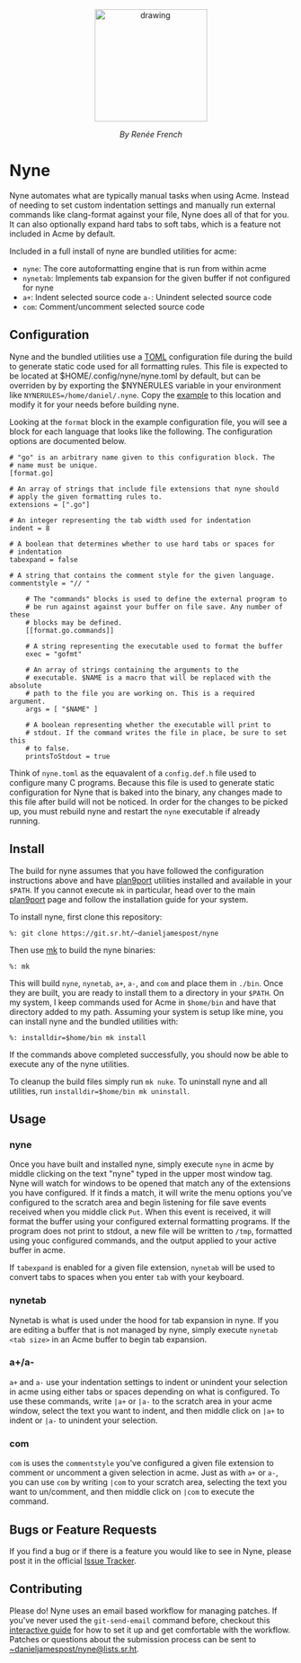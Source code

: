 <div style="text-align:center">
  <img src="https://git.sr.ht/~danieljamespost/nyne/blob/master/resources/glenda.jpg" alt="drawing" width="200"/>
  <p style="font-style: italic;">By Renée French</p>
</div>

# Nyne

Nyne automates what are typically manual tasks when using Acme. Instead
of needing to set custom indentation settings and manually run external
commands like clang-format against your file, Nyne does all of that for
you. It can also optionally expand hard tabs to soft tabs, which is a
feature not included in Acme by default.

Included in a full install of nyne are bundled utilities for acme:

- `nyne`: The core autoformatting engine that is run from within acme
- `nynetab`: Implements tab expansion for the given buffer if not configured
  for nyne
- `a+`: Indent selected source code `a-`: Unindent selected source
  code
- `com`: Comment/uncomment selected source code

## Configuration

Nyne and the bundled utilities use a
[TOML](https://github.com/toml-lang/toml) configuration file during the
build to generate static code used for all formatting rules. This file is
expected to be located at $HOME/.config/nyne/nyne.toml by default, but can
be overriden by by exporting the $NYNERULES variable in your environment
like `NYNERULES=/home/daniel/.nyne`. Copy the [example](./example.toml)
to this location and modify it for your needs before building nyne.

Looking at the `format` block in the example configuration file, you
will see a block for each language that looks like the following. The
configuration options are documented below.

```
# "go" is an arbitrary name given to this configuration block. The
# name must be unique.
[format.go]

# An array of strings that include file extensions that nyne should
# apply the given formatting rules to.
extensions = [".go"]

# An integer representing the tab width used for indentation
indent = 8

# A boolean that determines whether to use hard tabs or spaces for
# indentation
tabexpand = false

# A string that contains the comment style for the given language.
commentstyle = "// "

    # The "commands" blocks is used to define the external program to
    # be run against against your buffer on file save. Any number of these
    # blocks may be defined.
    [[format.go.commands]]

    # A string representing the executable used to format the buffer
    exec = "gofmt"

    # An array of strings containing the arguments to the
    # executable. $NAME is a macro that will be replaced with the absolute
    # path to the file you are working on. This is a required argument.
    args = [ "$NAME" ]

    # A boolean representing whether the executable will print to
    # stdout. If the command writes the file in place, be sure to set this
    # to false.
    printsToStdout = true
```


Think of `nyne.toml` as the equavalent of a `config.def.h` file used to
configure many C programs. Because this file is used to generate static
configuration for Nyne that is baked into the binary, any changes made
to this file after build will not be noticed. In order for the changes
to be picked up, you must rebuild nyne and restart the `nyne` executable
if already running.

## Install

The build for nyne assumes that you have
followed the configuration instructions above and have
[plan9port](https://github.com/9fans/plan9port) utilities installed and
available in your `$PATH`. If you cannot execute `mk` in particular,
head over to the main [plan9port](https://9fans.github.io/plan9port/)
page and follow the installation guide for your system.

To install nyne, first clone this repository:

```
%: git clone https://git.sr.ht/~danieljamespost/nyne
```

Then use [mk](https://9fans.github.io/plan9port/man/man1/mk.html) to
build the nyne binaries:

```
%: mk
```

This will build `nyne`, `nynetab`, `a+`, `a-`, and `com` and place them
in `./bin`. Once they are built, you are ready to install them to a
directory in your `$PATH`. On my system, I keep commands used for Acme in
`$home/bin` and have that directory added to my path. Assuming your system
is setup like mine, you can install nyne and the bundled utilities with:

```
%: installdir=$home/bin mk install
```

If the commands above completed successfully, you should now be able to
execute any of the nyne utilities.

To cleanup the build files simply run `mk nuke`. To uninstall nyne and
all utilities, run `installdir=$home/bin mk uninstall`.

## Usage

### nyne

Once you have built and installed nyne, simply execute `nyne` in acme
by middle clicking on the text "nyne" typed in the upper most window
tag. Nyne will watch for windows to be opened that match any of the
extensions you have configured. If it finds a match, it will write the
menu options you've configured to the scratch area and begin listening
for file save events received when you middle click `Put`. When this
event is received, it will format the buffer using your configured
external formatting programs. If the program does not print to stdout,
a new file will be written to `/tmp`, formatted using youc configured
commands, and the output applied to your active buffer in acme.

If `tabexpand` is enabled for a given file extension, `nynetab` will be
used to convert tabs to spaces when you enter `tab` with your keyboard.

### nynetab

Nynetab is what is used under the hood for tab expansion in nyne. If
you are editing a buffer that is not managed by nyne, simply execute
`nynetab <tab size>` in an Acme buffer to begin tab expansion.

### a+/a-

`a+` and `a-` use your indentation settings to indent or unindent your
selection in acme using either tabs or spaces depending on what is
configured. To use these commands, write `|a+` or `|a-` to the scratch
area in your acme window, select the text you want to indent, and then
middle click on `|a+` to indent or `|a-` to unindent your selection.

### com

`com` is uses the `commentstyle` you've configured a given file extension
to comment or uncomment a given selection in acme. Just as with `a+`
or `a-`, you can use `com` by writing `|com` to your scratch area,
selecting the text you want to un/comment, and then middle click on
`|com` to execute the command.

## Bugs or Feature Requests

If you find a bug or if there is a feature you would like
to see in Nyne, please post it in the official [Issue
Tracker](https://todo.sr.ht/~danieljamespost/nyne).

## Contributing

Please do! Nyne uses an email based workflow for managing patches. If
you've never used the `git-send-email` command before, checkout
this [interactive guide](https://git-send-email.io/) for how
to set it up and get comfortable with the workflow. Patches
or questions about the submission process can be sent to
[~danieljamespost/nyne@lists.sr.ht](mailto:~danieljamespost/nyne@lists.sr.ht).
